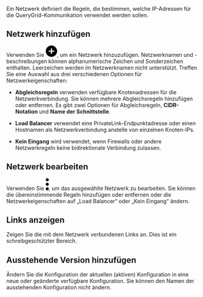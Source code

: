 Ein Netzwerk definiert die Regeln, die bestimmen, welche IP-Adressen für die QueryGrid-Kommunikation verwendet werden sollen.

Netzwerk hinzufügen
-------------------

Verwenden Sie ![""](Images/ebt1659745488877.svg), um ein Netzwerk hinzuzufügen. Netzwerknamen und -beschreibungen können alphanumerische Zeichen und Sonderzeichen enthalten. Leerzeichen werden im Netzwerknamen nicht unterstützt. Treffen Sie eine Auswahl aus drei verschiedenen Optionen für Netzwerkeigenschaften:

-   **Abgleichsregeln** verwenden verfügbare Knotenadressen für die Netzwerkverbindung. Sie können mehrere Abgleichsregeln hinzufügen oder entfernen. Es gibt zwei Optionen für Abgleichsregeln, **CIDR-Notation** und **Name der Schnittstelle**.

-   **Load Balancer** verwendet eine PrivateLink-Endpunktadresse oder einen Hostnamen als Netzwerkverbindung anstelle von einzelnen Knoten-IPs.

-   **Kein Eingang** wird verwendet, wenn Firewalls oder andere Netzwerkregeln keine bidirektionale Verbindung zulassen.

Netzwerk bearbeiten
-------------------

Verwenden Sie ![""](Images/zsz1597101912145.svg), um das ausgewählte Netzwerk zu bearbeiten. Sie können die übereinstimmende Regeln hinzufügen oder entfernen oder die Netzwerkeigenschaften auf „Load Balancer“ oder „Kein Eingang“ ändern.

Links anzeigen
--------------

Zeigen Sie die mit dem Netzwerk verbundenen Links an. Dies ist ein schreibgeschützter Bereich.

Ausstehende Version hinzufügen
------------------------------

Ändern Sie die Konfiguration der aktuellen (aktiven) Konfiguration in eine neue oder geänderte verfügbare Konfiguration. Sie können den Namen der ausstehenden Konfiguration nicht ändern.
